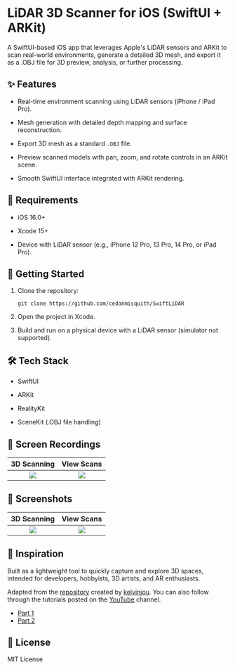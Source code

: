 # LiDAR 3D Scanner for iOS (SwiftUI + ARKit)

A SwiftUI-based iOS app that leverages Apple's LiDAR sensors and ARKit to scan real-world environments, generate a detailed 3D mesh, and export it as a .OBJ file for 3D preview, analysis, or further processing.

## ✨ Features

-   Real-time environment scanning using LiDAR sensors (iPhone / iPad Pro).
    
-   Mesh generation with detailed depth mapping and surface reconstruction.
    
-   Export 3D mesh as a standard `.OBJ` file.
    
-   Preview scanned models with pan, zoom, and rotate controls in an ARKit scene.
    
-   Smooth SwiftUI interface integrated with ARKit rendering.
    

## 📱 Requirements

-   iOS 16.0+
    
-   Xcode 15+
    
-   Device with LiDAR sensor (e.g., iPhone 12 Pro, 13 Pro, 14 Pro, or iPad Pro).
    

## 🚀 Getting Started

1.  Clone the repository:

    `git clone https://github.com/cedanmisquith/SwiftLiDAR` 
    
3.  Open the project in Xcode.
    
4.  Build and run on a physical device with a LiDAR sensor (simulator not supported).
    

## 🛠️ Tech Stack

-   SwiftUI
    
-   ARKit
    
-   RealityKit
    
-   SceneKit (.OBJ file handling)

## 🎥 Screen Recordings
3D Scanning               |  View Scans
:-------------------------:|:-------------------------:
![](https://github.com/cedanmisquith/SwiftLiDAR/blob/main/Screenshots/Capture%203D%20Scan.gif)   |   ![](https://github.com/cedanmisquith/SwiftLiDAR/blob/main/Screenshots/View%203D%20Scan.gif)

## 📸 Screenshots

3D Scanning               |  View Scans
:-------------------------:|:-------------------------:
![](https://github.com/cedanmisquith/SwiftLiDAR/blob/main/Screenshots/3D%20Scanning.PNG)  |  ![](https://github.com/cedanmisquith/SwiftLiDAR/blob/main/Screenshots/View%203D%20Scan%20.PNG)

## 🧠 Inspiration

Built as a lightweight tool to quickly capture and explore 3D spaces, intended for developers, hobbyists, 3D artists, and AR enthusiasts.

Adapted from the [repository](https://github.com/kelvinjou/VirtualShowrooms) created by [kelvinjou](https://github.com/kelvinjou). You can also follow through the tutorials posted on the [YouTube](https://www.youtube.com/@kelvinjou-dev/videos) channel.

- [Part 1](https://www.youtube.com/watch?v=At6zjsxh9AY)
- [Part 2](https://www.youtube.com/watch?v=6NP3sHAxMz8&t)

## 📄 License

MIT License
